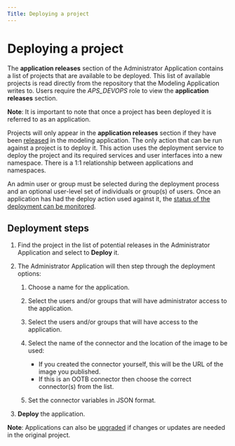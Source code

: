 ```yaml
---
Title: Deploying a project
--- 
```


# Deploying a project 
The **application releases** section of the Administrator Application contains a list of projects that are available to be deployed. This list of available projects is read directly from the repository that the Modeling Application writes to. Users require the *APS_DEVOPS* role to view the **application releases** section.

**Note**: It is important to note that once a project has been deployed it is referred to as an application. 

Projects will only appear in the **application releases** section if they have been [released](modeling/modeling-projects.md#releasing) in the modeling application. The only action that can be run against a project is to deploy it. This action uses the deployment service to deploy the project and its required services and user interfaces into a new namespace. There is a 1:1 relationship between applications and namespaces.

An admin user or group must be selected during the deployment process and an optional user-level set of individuals or group(s) of users. Once an application has had the deploy action used against it, the [status of the deployment can be monitored](/admin-applications.md).

## Deployment steps
1. Find the project in the list of potential releases in the Administrator Application and select to **Deploy** it. 
2. The Administrator Application will then step through the deployment options:

	1. Choose a name for the application.
	2. Select the users and/or groups that will have administrator access to the application.
	3. Select the users and/or groups that will have access to the application. 
	4. Select the name of the connector and the location of the image to be used:

		* If you created the connector yourself, this will be the URL of the image you 		published.
		* If this is an OOTB connector then choose the correct connector(s) from the list. 

	5. Set the connector variables in JSON format.
3. **Deploy** the application. 

**Note**: Applications can also be [upgraded](administrator/admin-upgrade.md) if changes or updates are needed in the original project.


